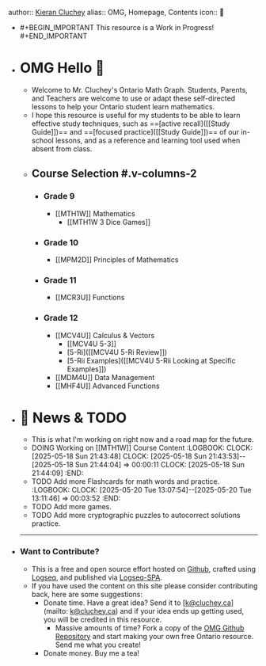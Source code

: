 author::  [Kieran Cluchey](https://k.cluchey.ca)
alias:: OMG, Homepage, Contents
icon:: 🍎

- #+BEGIN_IMPORTANT
  This resource is a Work in Progress!
  #+END_IMPORTANT
- # OMG Hello 👋
	- Welcome to Mr. Cluchey's Ontario Math Graph. Students, Parents, and Teachers are welcome to use or adapt these self-directed lessons to help your Ontario student learn mathematics.
	- I hope this resource is useful for my students to be able to learn effective study techniques, such as ==[active recall]([[Study Guide]])== and ==[focused practice]([[Study Guide]])== of our in-school lessons, and as a reference and learning tool used when absent from class.
	- ## Course Selection #.v-columns-2
		- ### Grade 9
			- [[MTH1W]] Mathematics
				- [[MTH1W 3 Dice Games]]
		- ### Grade 10
			- [[MPM2D]] Principles of Mathematics
		- ### Grade 11
			- [[MCR3U]] Functions
		- ### Grade 12
			- [[MCV4U]] Calculus & Vectors
				- [[MCV4U 5-3]]
				- [5-Ri]([[MCV4U 5-Ri Review]])
				- [5-Rii Examples]([[MCV4U 5-Rii Looking at Specific Examples]])
			- [[MDM4U]] Data Management
			- [[MHF4U]] Advanced Functions
- # 📰 News & TODO
	- This is what I'm working on right now and a road map for the future.
	- DOING Working on [[MTH1W]] Course Content
	  :LOGBOOK:
	  CLOCK: [2025-05-18 Sun 21:43:48]
	  CLOCK: [2025-05-18 Sun 21:43:53]--[2025-05-18 Sun 21:44:04] =>  00:00:11
	  CLOCK: [2025-05-18 Sun 21:44:09]
	  :END:
	- TODO Add more Flashcards for math words and practice.
	  :LOGBOOK:
	  CLOCK: [2025-05-20 Tue 13:07:54]--[2025-05-20 Tue 13:11:46] =>  00:03:52
	  :END:
	- TODO Add more games.
	- TODO Add more cryptographic puzzles to autocorrect solutions practice.
	- ---
- ### Want to Contribute?
	- This is a free and open source effort hosted on [Github](https://github.com/kluchey/OMG), crafted using [Logseq](https://logseq.com/), and published via [Logseq-SPA](https://github.com/logseq/publish-spa).
	- If you have used the content on this site please consider contributing back, here are some suggestions:
		- Donate time. Have a great idea? Send it to [k@cluchey.ca](mailto: k@cluchey.ca) and if your idea ends up getting used, you will be credited in this resource.
			- Massive amounts of time? Fork a copy of the [OMG Github Repository](https://github.com/kluchey/OMG) and start making your own free Ontario resource. Send me what you create!
		- Donate money. Buy me a tea!